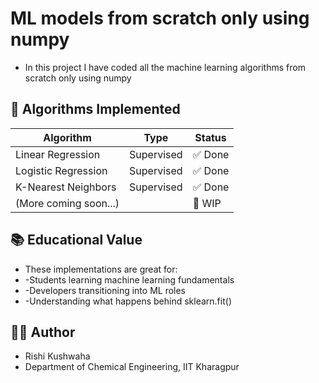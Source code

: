 # ML models from scratch only using numpy
 - In this project I have coded all the machine learning algorithms from scratch only using numpy

## 📘 Algorithms Implemented

| Algorithm              | Type           | Status  |
|------------------------|----------------|---------|
| Linear Regression      | Supervised     | ✅ Done |
| Logistic Regression    | Supervised     | ✅ Done |
| K-Nearest Neighbors    | Supervised     | ✅ Done |
| (More coming soon...)  |                | 🚧 WIP  |

## 📚 Educational Value
- These implementations are great for:
- -Students learning machine learning fundamentals
- -Developers transitioning into ML roles
- -Understanding what happens behind sklearn.fit()

## 🧑‍💻 Author
- Rishi Kushwaha
- Department of Chemical Engineering, IIT Kharagpur